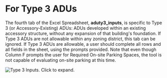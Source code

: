 # For Type 3 ADUs

The fourth tab of the Excel Spreadsheet, **aduty3\_inputs**, is specific to Type 3 (or Accessory-Existing) ADUs: ADUs developed within an existing accessory structure, without any expansion of that building's foundation. If Type 3 ADUs are not allowable within any zoning district, this tab can be ignored. If Type 3 ADUs are allowable, a user should complete all rows and all fields in the sheet, using the prompts provided. Note that even though Column F prompts the user for Required On-site Parking Spaces, the tool is not capable of evaluating on-site parking at this time.

![Type 3 Inputs. Click to expand.](../../.gitbook/assets/aduty3\_inputs.png)

